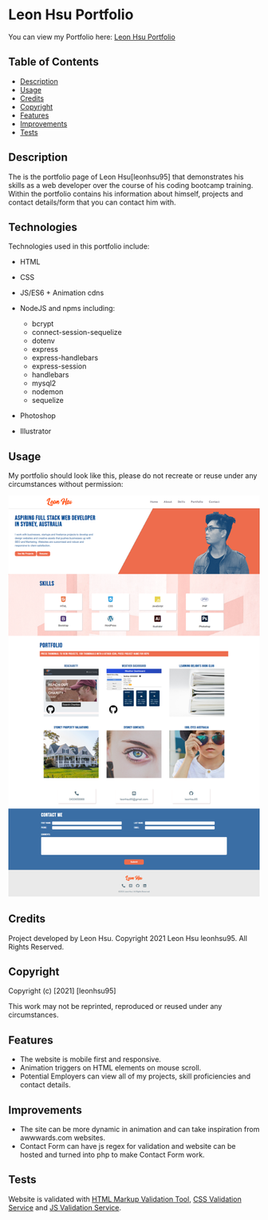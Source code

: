 # Leon Hsu Portfolio

You can view my Portfolio here: [Leon Hsu Portfolio]()

## Table of Contents

- [Description](#description)
- [Usage](#usage)
- [Credits](#credits)
- [Copyright](#copyright)
- [Features](#features)
- [Improvements](#improvements)
- [Tests](#tests)


## Description

The is the portfolio page of Leon Hsu[leonhsu95] that demonstrates his skills as a web developer over the course of his coding bootcamp training. 
Within the portfolio contains his information about himself, projects and contact details/form that you can contact him with.


## Technologies

Technologies used in this portfolio include:
 * HTML
 * CSS
 * JS/ES6 + Animation cdns
 * NodeJS and npms including:
    * bcrypt
    * connect-session-sequelize
    * dotenv
    * express
    * express-handlebars
    * express-session
    * handlebars
    * mysql2
    * nodemon
    * sequelize

 * Photoshop
 * Illustrator


## Usage

My portfolio should look like this, please do not recreate or reuse under any circumstances without permission:

 ![Portfolio Screenshot](public/assets/screenshots/screenshot.png)

## Credits

Project developed by Leon Hsu. Copyright 2021 Leon Hsu leonhsu95. All Rights Reserved.

## Copyright

Copyright (c) [2021] [leonhsu95]

This work may not be reprinted, reproduced or reused under any circumstances.

## Features

- The website is mobile first and responsive.
- Animation triggers on HTML elements on mouse scroll.
- Potential Employers can view all of my projects, skill proficiencies and contact details.

## Improvements
- The site can be more dynamic in animation and can take inspiration from awwwards.com websites.
- Contact Form can have js regex for validation and website can be hosted and turned into php to make Contact Form work.

## Tests

Website is validated with [HTML Markup Validation Tool](https://validator.w3.org/), [CSS Validation Service](https://jigsaw.w3.org/css-validator/) and [JS Validation Service](https://jshint.com/).

